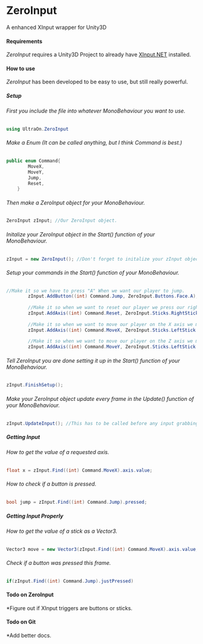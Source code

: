 # ZeroInput
A enhanced XInput wrapper for Unity3D

#### Requirements
*ZeroInput* requires a Unity3D Project to already have [XInput.NET](https://github.com/speps/XInputDotNet) installed.

#### How to use
*ZeroInput* has been developed to be easy to use, but still really powerful.
##### Setup
###### First you include the file into whatever MonoBehaviour you want to use.
```cs
using UltraOn.ZeroInput
```

###### Make a Enum (It can be called anything, but I think Command is best.)
```cs
public enum Command{
		MoveX,
		MoveY,
		Jump,
		Reset,
	}
```

###### Then make a ZeroInput object for your MonoBehaviour.
```cs
ZeroInput zInput; //Our ZeroInput object.
```

###### Initalize your ZeroInput object in the Start() function of your MonoBehaviour.
```cs
zInput = new ZeroInput(); //Don't forget to initalize your zInput object.
```

###### Setup your commands in the Start() function of your MonoBehaviour.
```cs
//Make it so we have to press "A" When we want our player to jump.
		zInput.AddButton((int) Command.Jump, ZeroInput.Buttons.Face.A);
		
		//Make it so when we want to reset our player we press our right stick up.
		zInput.AddAxis((int) Command.Reset, ZeroInput.Sticks.RightStick.Y, 0.5f, ZeroInput.ActAs.Button,  ZeroInput.ActivateOn.Positive);
		
		//Make it so when we want to move our player on the X axis we move our left stick left or right.
		zInput.AddAxis((int) Command.MoveX, ZeroInput.Sticks.LeftStick.X, 0.5f, ZeroInput.ActAs.Axis);
		
		//Make it so when we want to move our player on the Z axis we move our left stick up or down.
		zInput.AddAxis((int) Command.MoveY, ZeroInput.Sticks.LeftStick.Y, 0.5f, ZeroInput.ActAs.Axis);
```

###### Tell ZeroInput you are done setting it up in the Start() function of your MonoBehaviour.
```cs
zInput.FinishSetup();
```

###### Make your ZeroInput object update every frame in the Update() function of your MonoBehaviour.
```cs
zInput.UpdateInput(); //This has to be called before any input grabbing calls on every frame.
```
##### Getting Input
###### How to get the value of a requested axis.
```cs
float x = zInput.Find((int) Command.MoveX).axis.value;
```
###### How to check if a button is pressed.
```cs
bool jump = zInput.Find((int) Command.Jump).pressed;
```

##### Getting Input Properly
###### How to get the value of a stick as a Vector3.
```cs
Vector3 move = new Vector3(zInput.Find((int) Command.MoveX).axis.value,0, zInput.Find((int) Command.MoveY).axis.value);
```

###### Check if a button was pressed this frame.
```cs
if(zInput.Find((int) Command.Jump).justPressed)
```
#### Todo on ZeroInput
*Figure out if XInput triggers are buttons or sticks.

#### Todo on Git
*Add better docs.
